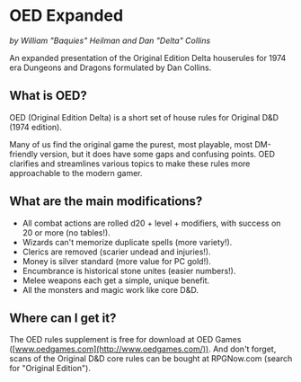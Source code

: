 # OED Expanded

*by William "Baquies" Heilman and Dan "Delta" Collins*

An expanded presentation of the Original Edition Delta houserules for 1974 era Dungeons and Dragons formulated by Dan Collins.

## What is OED?

OED (Original Edition Delta) is a short set of house rules for Original D&D (1974 edition).

Many of us find the original game the purest, most playable, most DM-friendly version, but it does have some gaps and confusing points. OED clarifies and streamlines various topics to make these rules more approachable to the modern gamer.

## What are the main modifications?

-   All combat actions are rolled d20 + level + modifiers, with success on 20 or more (no tables!).
-   Wizards can't memorize duplicate spells (more variety!).
-   Clerics are removed (scarier undead and injuries!).
-   Money is silver standard (more value for PC gold!).
-   Encumbrance is historical stone unites (easier numbers!).
-   Melee weapons each get a simple, unique benefit.
-   All the monsters and magic work like core D&D.

## Where can I get it?

The OED rules supplement is free for download at OED Games ([www.oedgames.com](http://www.oedgames.com/)). And don't forget, scans of the Original D&D core rules can be bought at RPGNow.com (search for "Original Edition").
